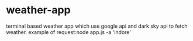 # weather-app 
terminal  based weather app which use google api and dark sky api to fetch weather.
example of request:node app.js -a 'indore'

